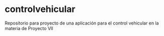 # controlvehicular
Repositorio para proyecto de una aplicación para el control vehicular en la materia de Proyecto VII
